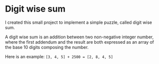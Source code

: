 # Digit wise sum
I created this small project to implement a simple puzzle, called digit wise sum.

A digit wise sum is an addition between two non-negative integer number, where the first addendum and the result are both expressed as an
array of the base 10 digits composing the number. 

Here is an example: `[3, 4, 5] + 2500 = [2, 8, 4, 5]`